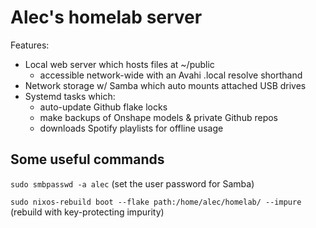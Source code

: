 # Alec's homelab server

Features:

- Local web server which hosts files at ~/public
  - accessible network-wide with an Avahi .local resolve shorthand
- Network storage w/ Samba which auto mounts attached USB drives
- Systemd tasks which:
  - auto-update Github flake locks
  - make backups of Onshape models & private Github repos
  - downloads Spotify playlists for offline usage


## Some useful commands

`sudo smbpasswd -a alec` (set the user password for Samba)

`sudo nixos-rebuild boot --flake path:/home/alec/homelab/ --impure` (rebuild with key-protecting impurity)
